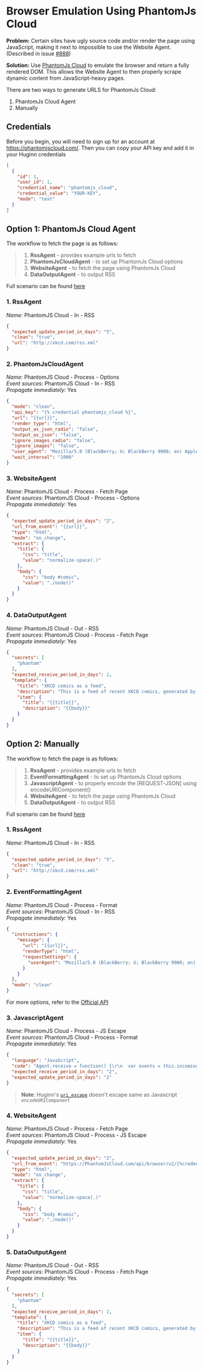 # Browser Emulation Using PhantomJs Cloud

**Problem:** Certain sites have ugly source code and/or render the page using JavaScript, making it next to impossible to use the Website Agent. (Described in issue [#888](https://github.com/cantino/huginn/issues/888))

**Solution:** Use [PhantomJs Cloud](https://phantomjscloud.com/) to emulate the browser and return a fully rendered DOM. This allows the Website Agent to then properly scrape dynamic content from JavaScript-heavy pages.

There are two ways to generate URLS for PhantomJs Cloud:

1. PhantomJs Cloud Agent
2. Manually

## Credentials

Before you begin, you will need to sign up for an account at https://phantomjscloud.com/. Then you can copy your API key and add it in your Huginn credentials

``` json
[
  {
    "id": 1,
    "user_id": 1,
    "credential_name": "phantomjs_cloud",
    "credential_value": "YOUR-KEY",
    "mode": "text"
  }
]
```


## Option 1: PhantomJs Cloud Agent

The workflow to fetch the page is as follows:

> 1. **RssAgent** - provides example urls to fetch
> 2. **PhantomJsCloudAgent** - to set up PhantomJs Cloud options
> 3. **WebsiteAgent** - to fetch the page using PhantomJs Cloud
> 4. **DataOutputAgent** - to output RSS

Full scenario can be found [here](http://pastebin.com/1GJNkLMU)


### 1. RssAgent

_Name_: PhantomJS Cloud - In - RSS  
``` json
{
  "expected_update_period_in_days": "5",
  "clean": "true",
  "url": "http://xkcd.com/rss.xml"
}
```

### 2. PhantomJsCloudAgent 

_Name_: PhantomJS Cloud - Process - Options    
_Event sources_: PhantomJS Cloud - In - RSS   
_Propagate immediately_: Yes  

``` json
{
  "mode": "clean",
  "api_key": "{% credential phantomjs_cloud %}",
  "url": "{{url}}",
  "render_type": "html",
  "output_as_json_radio": "false",
  "output_as_json": "false",
  "ignore_images_radio": "false",
  "ignore_images": "false",
  "user_agent": "Mozilla/5.0 (BlackBerry; U; BlackBerry 9900; en) AppleWebKit/534.11+ (KHTML, like Gecko) Version/7.1.0.346 Mobile Safari/534.11+",
  "wait_interval": "1000"
}
```

### 3. WebsiteAgent 

_Name_: PhantomJS Cloud - Process - Fetch Page  
_Event sources_: PhantomJS Cloud - Process - Options   
_Propagate immediately_: Yes  
``` json
{
  "expected_update_period_in_days": "2",
  "url_from_event": "{{url}}",
  "type": "html",
  "mode": "on_change",
  "extract": {
    "title": {
      "css": "title",
      "value": "normalize-space(.)"
    },
    "body": {
      "css": "body #comic",
      "value": "./node()"
    }
  }
}
```

### 4. DataOutputAgent 

_Name_: PhantomJS Cloud - Out - RSS  
_Event sources_: PhantomJS Cloud - Process - Fetch Page    
_Propagate immediately_: Yes  
``` json
{
  "secrets": [
    "phantom"
  ],
  "expected_receive_period_in_days": 2,
  "template": {
    "title": "XKCD comics as a feed",
    "description": "This is a feed of recent XKCD comics, generated by Huginn",
    "item": {
      "title": "{{title}}",
      "description": "{{body}}"
    }
  }
}
```


## Option 2: Manually

The workflow to fetch the page is as follows:

> 1. **RssAgent** - provides example urls to fetch
> 2. **EventFormattingAgent** - to set up PhantomJs Cloud options
> 3. **JavascriptAgent** - to properly encode the [REQUEST-JSON] using encodeURIComponent()
> 4. **WebsiteAgent** - to fetch the page using PhantomJs Cloud
> 5. **DataOutputAgent** - to output RSS

Full scenario can be found [here](http://pastebin.com/baRFN44H)

### 1. RssAgent

_Name_: PhantomJS Cloud - In - RSS  
``` json
{
  "expected_update_period_in_days": "5",
  "clean": "true",
  "url": "http://xkcd.com/rss.xml"
}
```

### 2. EventFormattingAgent 

_Name_: PhantomJS Cloud - Process - Format    
_Event sources_: PhantomJS Cloud - In - RSS   
_Propagate immediately_: Yes  

``` json
{
  "instructions": {
    "message": {
      "url": "{{url}}",
      "renderType": "html",
      "requestSettings": {
        "userAgent": "Mozilla/5.0 (BlackBerry; U; BlackBerry 9900; en) AppleWebKit/534.11+ (KHTML, like Gecko) Version/7.1.0.346 Mobile Safari/534.11+"
      }
    }
  },
  "mode": "clean"
}
```

For more options, refer to the [Official API](https://phantomjscloud.com/docs/http-api/)

### 3. JavascriptAgent 

_Name_: PhantomJS Cloud - Process - JS Escape  
_Event sources_: PhantomJS Cloud - Process - Format  
_Propagate immediately_: Yes  

``` json
{
  "language": "JavaScript",
  "code": "Agent.receive = function() {\r\n  var events = this.incomingEvents();\r\n  for(var i = 0; i < events.length; i++) {\r\n    var js = JSON.stringify(events[i].payload.message);\r\n    this.log('Message to escape: ' + js);\r\n    this.createEvent({ 'url': encodeURIComponent(js) });\r\n    var callCount = this.memory('callCount') || 0;\r\n    this.memory('callCount', callCount + 1);\r\n  }\r\n}",
  "expected_receive_period_in_days": "2",
  "expected_update_period_in_days": "2"
}
```

> __Note__: Huginn's [`uri_escape`](https://github.com/cantino/huginn/wiki/Formatting-Events-using-Liquid) doesn't escape same as Javascript `encodeURIComponent`


### 4. WebsiteAgent 

_Name_: PhantomJS Cloud - Process - Fetch Page  
_Event sources_: PhantomJS Cloud - Process - JS Escape  
_Propagate immediately_: Yes  
``` json
{
  "expected_update_period_in_days": "2",
  "url_from_event": "https://PhantomJsCloud.com/api/browser/v2/{%credential phantomjs_cloud%}/?request={{url}}",
  "type": "html",
  "mode": "on_change",
  "extract": {
    "title": {
      "css": "title",
      "value": "normalize-space(.)"
    },
    "body": {
      "css": "body #comic",
      "value": "./node()"
    }
  }
}
```


### 5. DataOutputAgent 

_Name_: PhantomJS Cloud - Out - RSS  
_Event sources_: PhantomJS Cloud - Process - Fetch Page    
_Propagate immediately_: Yes  
``` json
{
  "secrets": [
    "phantom"
  ],
  "expected_receive_period_in_days": 2,
  "template": {
    "title": "XKCD comics as a feed",
    "description": "This is a feed of recent XKCD comics, generated by Huginn",
    "item": {
      "title": "{{title}}",
      "description": "{{body}}"
    }
  }
}
```